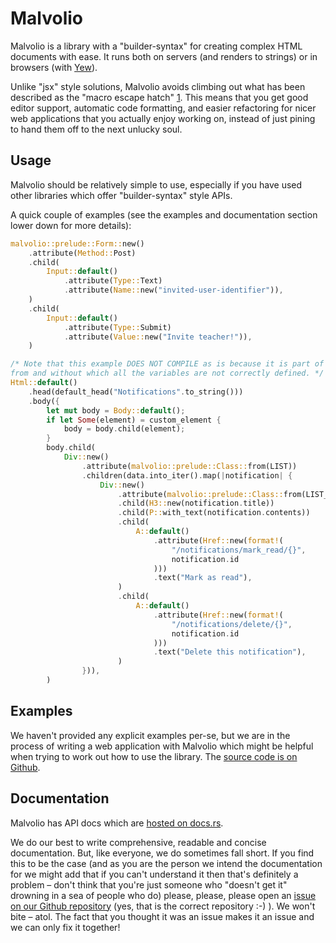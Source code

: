 # Malvolio

Malvolio is a library with a "builder-syntax" for creating complex HTML documents with ease. It runs
both on servers (and renders to strings) or in browsers (with [Yew](https://yew.rs)).

Unlike "jsx" style solutions, Malvolio avoids climbing out what has been described as the
"macro escape hatch" [1](https://twitter.com/graydon_pub/status/1294692200916246528). This means
that you get good editor support, automatic code formatting, and easier refactoring for nicer web
applications that you actually enjoy working on, instead of just pining to hand them off to the next
unlucky soul.

## Usage

Malvolio should be relatively simple to use, especially if you have used other libraries which offer
"builder-syntax" style APIs.

A quick couple of examples (see the examples and documentation section lower down for more details):

```rust
malvolio::prelude::Form::new()
    .attribute(Method::Post)
    .child(
        Input::default()
            .attribute(Type::Text)
            .attribute(Name::new("invited-user-identifier")),
    )
    .child(
        Input::default()
            .attribute(Type::Submit)
            .attribute(Value::new("Invite teacher!")),
    )
```

```rust
/* Note that this example DOES NOT COMPILE as is because it is part of a function which it was taken
from and without which all the variables are not correctly defined. */
Html::default()
    .head(default_head("Notifications".to_string()))
    .body({
        let mut body = Body::default();
        if let Some(element) = custom_element {
            body = body.child(element);
        }
        body.child(
            Div::new()
                .attribute(malvolio::prelude::Class::from(LIST))
                .children(data.into_iter().map(|notification| {
                    Div::new()
                        .attribute(malvolio::prelude::Class::from(LIST_ITEM))
                        .child(H3::new(notification.title))
                        .child(P::with_text(notification.contents))
                        .child(
                            A::default()
                                .attribute(Href::new(format!(
                                    "/notifications/mark_read/{}",
                                    notification.id
                                )))
                                .text("Mark as read"),
                        )
                        .child(
                            A::default()
                                .attribute(Href::new(format!(
                                    "/notifications/delete/{}",
                                    notification.id
                                )))
                                .text("Delete this notification"),
                        )
                })),
        )
```

## Examples
We haven't provided any explicit examples per-se, but we are in the process of writing a web
application with Malvolio which might be helpful when trying to work out how to use the library.
The [source code is on Github](https://github.com/lovelace-ed/lovelace/tree/main/main).

## Documentation

Malvolio has API docs which are [hosted on docs.rs](https://docs.rs/malvolio).

We do our best to write comprehensive, readable and concise documentation. But, like everyone, we do
sometimes fall short. If you find this to be the case (and as you are the person we intend the
documentation for we might add that if you can't understand it then that's definitely a problem –
don't think that you're just someone who "doesn't get it" drowning in a sea of people who do)
please, please, please open an
[issue on our Github repository](https://github.com/lovelace-ed/lovelace/issues) (yes, that is the
correct repository :-) ). We won't bite – atol. The fact that you thought it was an issue makes it
an issue and we can only fix it together!
